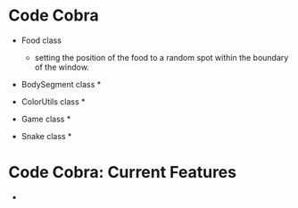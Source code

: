 # Code Cobra

* Food class
  * setting the position of the food to a random spot within the boundary of the window.

* BodySegment class
  * 

* ColorUtils class
  * 

* Game class
  * 

* Snake class
  * 

# Code Cobra: Current Features

* 
